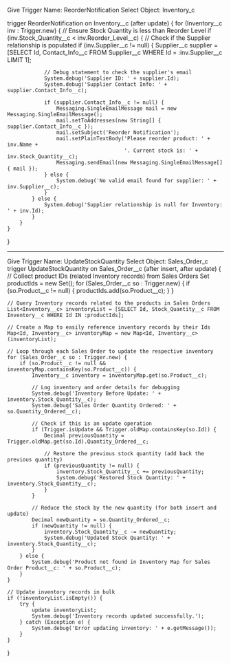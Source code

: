 Give Trigger Name: ReorderNotification
Select Object: Inventory_c

  trigger ReorderNotification on Inventory__c (after update) {
    for (Inventory__c inv : Trigger.new) {
        // Ensure Stock Quantity is less than Reorder Level
        if (inv.Stock_Quantity__c < inv.Reorder_Level__c) {
            // Check if the Supplier relationship is populated
            if (inv.Supplier__c != null) {
                Supplier__c supplier = [SELECT Id, Contact_Info__c FROM Supplier__c WHERE Id = :inv.Supplier__c LIMIT 1];
                
                // Debug statement to check the supplier's email
                System.debug('Supplier ID: ' + supplier.Id);
                System.debug('Supplier Contact Info: ' + supplier.Contact_Info__c);

                if (supplier.Contact_Info__c != null) {
                    Messaging.SingleEmailMessage mail = new Messaging.SingleEmailMessage();
                    mail.setToAddresses(new String[] { supplier.Contact_Info__c });
                    mail.setSubject('Reorder Notification');
                    mail.setPlainTextBody('Please reorder product: ' + inv.Name + 
                                          '. Current stock is: ' + inv.Stock_Quantity__c);
                    Messaging.sendEmail(new Messaging.SingleEmailMessage[] { mail });
                } else {
                    System.debug('No valid email found for supplier: ' + inv.Supplier__c);
                }
            } else {
                System.debug('Supplier relationship is null for Inventory: ' + inv.Id);
            }
        }
    }
}

 
--------------------------------------------------------------------------------------------------------------------------------------

Give Trigger Name: UpdateStockQuantity 
Select Object: Sales_Order_c                         
trigger UpdateStockQuantity on Sales_Order__c (after insert, after update) {
    // Collect product IDs (related Inventory records) from Sales Orders
    Set<Id> productIds = new Set<Id>();
    for (Sales_Order__c so : Trigger.new) {
        if (so.Product__c != null) {
            productIds.add(so.Product__c);
        }
    }

    // Query Inventory records related to the products in Sales Orders
    List<Inventory__c> inventoryList = [SELECT Id, Stock_Quantity__c FROM Inventory__c WHERE Id IN :productIds];

    // Create a Map to easily reference inventory records by their Ids
    Map<Id, Inventory__c> inventoryMap = new Map<Id, Inventory__c>(inventoryList);

    // Loop through each Sales Order to update the respective inventory
    for (Sales_Order__c so : Trigger.new) {
        if (so.Product__c != null && inventoryMap.containsKey(so.Product__c)) {
            Inventory__c inventory = inventoryMap.get(so.Product__c);

            // Log inventory and order details for debugging
            System.debug('Inventory Before Update: ' + inventory.Stock_Quantity__c);
            System.debug('Sales Order Quantity Ordered: ' + so.Quantity_Ordered__c);

            // Check if this is an update operation
            if (Trigger.isUpdate && Trigger.oldMap.containsKey(so.Id)) {
                Decimal previousQuantity = Trigger.oldMap.get(so.Id).Quantity_Ordered__c;

                // Restore the previous stock quantity (add back the previous quantity)
                if (previousQuantity != null) {
                    inventory.Stock_Quantity__c += previousQuantity;
                    System.debug('Restored Stock Quantity: ' + inventory.Stock_Quantity__c);
                }
            }

            // Reduce the stock by the new quantity (for both insert and update)
            Decimal newQuantity = so.Quantity_Ordered__c;
            if (newQuantity != null) {
                inventory.Stock_Quantity__c -= newQuantity;
                System.debug('Updated Stock Quantity: ' + inventory.Stock_Quantity__c);
            }
        } else {
            System.debug('Product not found in Inventory Map for Sales Order Product__c: ' + so.Product__c);
        }
    }

    // Update inventory records in bulk
    if (!inventoryList.isEmpty()) {
        try {
            update inventoryList;
            System.debug('Inventory records updated successfully.');
        } catch (Exception e) {
            System.debug('Error updating inventory: ' + e.getMessage());
        }
    }
}

